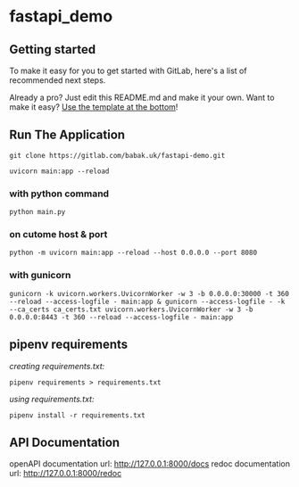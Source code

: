 # fastapi_demo



## Getting started

To make it easy for you to get started with GitLab, here's a list of recommended next steps.

Already a pro? Just edit this README.md and make it your own. Want to make it easy? [Use the template at the bottom](#editing-this-readme)!
 

## Run The Application


```
git clone https://gitlab.com/babak.uk/fastapi-demo.git 

uvicorn main:app --reload
```

### with python command
```
python main.py
```

### on cutome host & port
```
python -m uvicorn main:app --reload --host 0.0.0.0 --port 8080
```

### with gunicorn
```
gunicorn -k uvicorn.workers.UvicornWorker -w 3 -b 0.0.0.0:30000 -t 360 --reload --access-logfile - main:app & gunicorn --access-logfile - -k --ca_certs ca_certs.txt uvicorn.workers.UvicornWorker -w 3 -b 0.0.0.0:8443 -t 360 --reload --access-logfile - main:app
```
## pipenv requirements


 _creating requirements.txt:_
```
pipenv requirements > requirements.txt
```

 _using requirements.txt:_
```
pipenv install -r requirements.txt
```


## API Documentation

 openAPI documentation url: http://127.0.0.1:8000/docs
 redoc documentation url: http://127.0.0.1:8000/redoc

